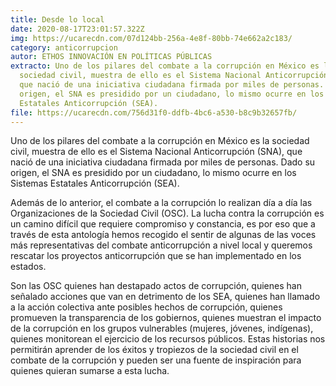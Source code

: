 ```yaml
---
title: Desde lo local
date: 2020-08-17T23:01:57.322Z
img: https://ucarecdn.com/07d124bb-256a-4e8f-80bb-74e662a2c183/
category: anticorrupcion
autor: ETHOS INNOVACIÓN EN POLÍTICAS PÚBLICAS
extracto: Uno de los pilares del combate a la corrupción en México es la
  sociedad civil, muestra de ello es el Sistema Nacional Anticorrupción (SNA),
  que nació de una iniciativa ciudadana firmada por miles de personas. Dado su
  origen, el SNA es presidido por un ciudadano, lo mismo ocurre en los Sistemas
  Estatales Anticorrupción (SEA).
file: https://ucarecdn.com/756d31f0-ddfb-4bc6-a530-b8c9b32657fb/
---
```

Uno de los pilares del combate a la corrupción en México es la sociedad civil, muestra de ello es el Sistema Nacional Anticorrupción (SNA), que nació de una iniciativa ciudadana firmada por miles de personas. Dado su origen, el SNA es presidido por un ciudadano, lo mismo ocurre en los Sistemas Estatales Anticorrupción (SEA).

Además de lo anterior, el combate a la corrupción lo realizan día a día las Organizaciones de la Sociedad Civil (OSC). La lucha contra la corrupción es un camino difícil que requiere compromiso y constancia, es por eso que a través de esta antología hemos recogido el sentir de algunas de las voces más representativas del combate anticorrupción a nivel local y queremos rescatar los proyectos anticorrupción que se han implementado en los estados.

Son las OSC quienes han destapado actos de corrupción, quienes han señalado acciones que van en detrimento de los SEA, quienes han llamado a la acción colectiva ante posibles hechos de corrupción, quienes promueven la transparencia de los gobiernos, quienes muestran el impacto de la corrupción en los grupos vulnerables (mujeres, jóvenes, indígenas), quienes monitorean el ejercicio de los recursos públicos. Estas historias nos permitirán aprender de los éxitos y tropiezos de la sociedad civil en el combate de la corrupción y pueden ser una fuente de inspiración para quienes quieran sumarse a esta lucha.
